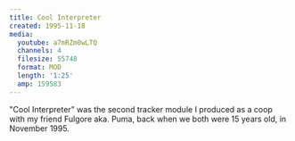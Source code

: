 ```yaml
---
title: Cool Interpreter
created: 1995-11-18
media:
  youtube: a7mRZm0wLTQ
  channels: 4
  filesize: 55748
  format: MOD
  length: '1:25'
  amp: 159583
---
```


"Cool Interpreter" was the second tracker module I produced as a coop with my
friend Fulgore aka. Puma, back when we both were 15 years old, in November 1995.
